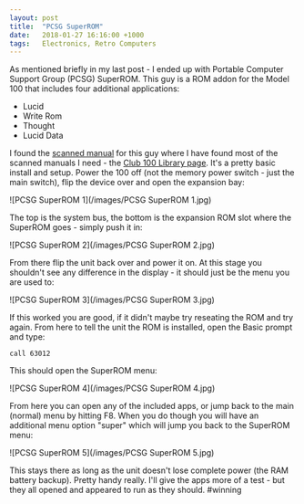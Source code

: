 ```yaml
---
layout: post
title:  "PCSG SuperROM"
date:   2018-01-27 16:16:00 +1000
tags:   Electronics, Retro Computers
---
```


As mentioned briefly in my last post - I ended up with  Portable Computer Support Group (PCSG) SuperROM.  This guy is a ROM addon for the Model 100 that includes four additional applications:

 - Lucid
 - Write Rom
 - Thought
 - Lucid Data

I found the [scanned manual](ftp://ftp.whtech.com/club100/doc/sr-contents-and-overview.pdf) for this guy where I have found most of the scanned manuals I need - the [Club 100 Library page](http://www.club100.org/library/libdoc.html).  It's a pretty basic install and setup.  Power the 100 off (not the memory power switch - just the main switch), flip the device over and open the expansion bay:

![PCSG SuperROM 1](/images/PCSG SuperROM 1.jpg)

The top is the system bus, the bottom is the expansion ROM slot where the SuperROM goes - simply push it in:

![PCSG SuperROM 2](/images/PCSG SuperROM 2.jpg)

From there flip the unit back over and power it on.  At this stage you shouldn't see any difference in the display - it should just be the menu you are used to:

![PCSG SuperROM 3](/images/PCSG SuperROM 3.jpg)

If this worked you are good, if it didn't maybe try reseating the ROM and try again.  From here to tell the unit the ROM is installed, open the Basic prompt and type:

`call 63012`

This should open the SuperROM menu:

![PCSG SuperROM 4](/images/PCSG SuperROM 4.jpg)

From here you can open any of the included apps, or jump back to the main (normal) menu by hitting F8.  When you do though you will have an additional menu option "super" which will jump you back to the SuperROM menu:

![PCSG SuperROM 5](/images/PCSG SuperROM 5.jpg)

This stays there as long as the unit doesn't lose complete power (the RAM battery backup).  Pretty handy really.  I'll give the apps more of a test - but they all opened and appeared to run as they should.  #winning